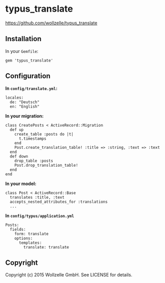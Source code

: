 # typus_translate

https://github.com/wollzelle/typus_translate

## Installation

In your `Gemfile`:

    gem 'typus_translate'

## Configuration

**In `config/translate.yml`:**

    locales:
      de: "Deutsch"
      en: "English"


**In your migration:**

    class CreatePosts < ActiveRecord::Migration
      def up
        create_table :posts do |t|
          t.timestamps
        end
        Post.create_translation_table! :title => :string, :text => :text
      end
      def down
        drop_table :posts
        Post.drop_translation_table!
      end
    end

**In your model:**

    class Post < ActiveRecord::Base
      translates :title, :text
      accepts_nested_attributes_for :translations
      ...

**In `config/typus/application.yml`**

    Posts:
      fields:
        form: translate
        options:
          templates:
            translate: translate


## Copyright

Copyright (c) 2015 Wollzelle GmbH. See LICENSE for details.
